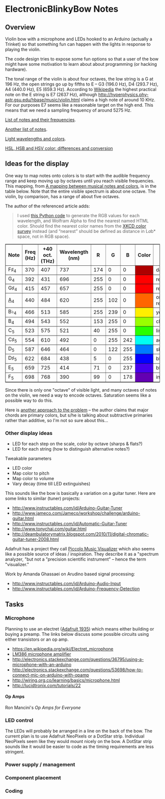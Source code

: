 # ElectronicBlinkyBow Notes

## Overview

Violin bow with a microphone and LEDs hooked to an Arduino (actually a Trinket) so that something fun can happen with the lights in response to playing the violin.

The code design tries to expose some fun options so that a user of the bow might have some motivation to learn about about programming (or hacking hardware).

The tonal range of the violin is about four octaves, the low string is a G at 196 Hz, the open strings go up by fifths to E – G3 (196.0 Hz), D4 (293.7 Hz), A4 (440.0 Hz), E5 (659.3 Hz). According to [Wikipedia](https://en.wikipedia.org/wiki/Violin) the highest practical note on the E string is E7 (2637 Hz), although http://hyperphysics.phy-astr.gsu.edu/hbase/music/violin.html claims a high note of around 10 KHz. For our purposes E7 seems like a reasonable target on the high end. This means that we need a sampling frequency of around 5275 Hz.

[List of notes and their frequencies](http://www.liutaiomottola.com/formulae/freqtab.htm).

[Another list of notes](http://www.phy.mtu.edu/~suits/notefreqs.html).

[Light wavelengths and colors](http://hyperphysics.phy-astr.gsu.edu/hbase/vision/specol.html).

[HSL, HSB and HSV color: differences and conversion](http://codeitdown.com/hsl-hsb-hsv-color/)

## Ideas for the display

One way to map notes onto colors is to start with the audible frequency range and keep moving up by octaves until you reach visible frequencies. This mapping, from [A mapping between musical notes and colors](http://www.endolith.com/wordpress/2010/09/15/a-mapping-between-musical-notes-and-colors/), is in the table below. Note that the entire visible spectrum is about one octave. The violin, by comparison, has a range of about five octaves.

The author of the referenced article adds:

>I used [this Python code]() to generate the RGB values for each wavelength, and Wolfram Alpha to find the nearest named HTML color.  Should find the nearest color names from the [XKCD color survey](https://xkcd.com/color/rgb/) instead (and “nearest” should be defined as distance in L*a*b* space, not in RGB space).

<table border="1" cellspacing="0">
<tbody>
<tr>
<th>Note</th>
<th>Freq (Hz)</th>
<th>+40 oct. (THz)</th>
<th>Wavelength (nm)</th>
<th>R</th>
<th>G</th>
<th>B</th>
<th>Color</th>
<th>HTML name</th>
</tr>
<tr>
<td>F♯<sub>4</sub></td>
<td>370</td>
<td>407</td>
<td>737</td>
<td>174</td>
<td>0</td>
<td>0</td>
<td style="background-color: #ae0000;"></td>
<td>dark red</td>
</tr>
<tr>
<td>G<sub>4</sub></td>
<td>392</td>
<td>431</td>
<td>696</td>
<td>255</td>
<td>0</td>
<td>0</td>
<td style="background-color: #ff0000;"></td>
<td>red</td>
</tr>
<tr>
<td>G♯<sub>4</sub></td>
<td>415</td>
<td>457</td>
<td>657</td>
<td>255</td>
<td>0</td>
<td>0</td>
<td style="background-color: #ff0000;"></td>
<td>red</td>
</tr>
<tr>
<td><a href="http://en.wikipedia.org/wiki/A440_%28Concert_A%29">A<sub>4</sub></a></td>
<td>440</td>
<td>484</td>
<td>620</td>
<td>255</td>
<td>102</td>
<td>0</td>
<td style="background-color: #ff6600;"></td>
<td>orange-red</td>
</tr>
<tr>
<td>B♭<sub>4</sub></td>
<td>466</td>
<td>513</td>
<td>585</td>
<td>255</td>
<td>239</td>
<td>0</td>
<td style="background-color: #ffef00;"></td>
<td>yellow</td>
</tr>
<tr>
<td>B<sub>4</sub></td>
<td>494</td>
<td>543</td>
<td>552</td>
<td>153</td>
<td>255</td>
<td>0</td>
<td style="background-color: #99ff00;"></td>
<td>chartreuse</td>
</tr>
<tr>
<td>C<sub>5</sub></td>
<td>523</td>
<td>575</td>
<td>521</td>
<td>40</td>
<td>255</td>
<td>0</td>
<td style="background-color: #28ff00;"></td>
<td>lime</td>
</tr>
<tr>
<td>C♯<sub>5</sub></td>
<td>554</td>
<td>610</td>
<td>492</td>
<td>0</td>
<td>255</td>
<td>242</td>
<td style="background-color: #00fff2;"></td>
<td>aqua</td>
</tr>
<tr>
<td>D<sub>5</sub></td>
<td>587</td>
<td>646</td>
<td>464</td>
<td>0</td>
<td>122</td>
<td>255</td>
<td style="background-color: #007aff;"></td>
<td>sky blue</td>
</tr>
<tr>
<td>D♯<sub>5</sub></td>
<td>622</td>
<td>684</td>
<td>438</td>
<td>5</td>
<td>0</td>
<td>255</td>
<td style="background-color: #0500ff;"></td>
<td>blue</td>
</tr>
<tr>
<td>E<sub>5</sub></td>
<td>659</td>
<td>725</td>
<td>414</td>
<td>71</td>
<td>0</td>
<td>237</td>
<td style="background-color: #4700ed;"></td>
<td>blue</td>
</tr>
<tr>
<td>F<sub>5</sub></td>
<td>698</td>
<td>768</td>
<td>390</td>
<td>99</td>
<td>0</td>
<td>178</td>
<td style="background-color: #6300b2;"></td>
<td>indigo</td>
</tr>
</tbody>
</table>

Since there is only one "octave" of visible light, and many octaves of notes on the violin, we need a way to encode octaves. Saturation seems like a possible way to do this.

Here is [another approach to the problem](http://www.gootar.com/theory.htm) – the author claims that major chords are primary colors, but s/he is talking about subtractive primaries rather than additive, so I'm not so sure about this…

### Other display ideas

* LED for each step on the scale, color by octave (sharps & flats?)
* LED for each string (how to distinguish alternative notes?)

Tweakable parameters

* LED color
* Map color to pitch
* Map color to volume
* Vary decay (time till LED extinguishes)

This sounds like the bow is basically a variation on a guitar tuner. Here are some links to similar (tuner) projects:

* http://www.instructables.com/id/Arduino-Guitar-Tuner
* http://www.jameco.com/Jameco/workshop/challenge/arduino-guitar.html
* http://www.instructables.com/id/Automatic-Guitar-Tuner
* http://www.tonychai.com/guitar.html
* http://deambulatorymatrix.blogspot.com/2010/11/digital-chromatic-guitar-tuner-2008.html

Adafruit has a project they call [Piccolo Music Visualizer](https://learn.adafruit.com/piccolo) which also seems like a possible source of ideas / inspiration. They describe it as a "spectrum analyzer, "but not a "precision scientific instrument" – hence the term "visualizer."

Work by Amanda Ghassaei on Arudino based signal processing:

* http://www.instructables.com/id/Arduino-Audio-Input
* http://www.instructables.com/id/Arduino-Frequency-Detection

## Tasks

### Microphone

Planning to use an electret ([Adafruit 1935](https://www.adafruit.com/products/1935)) which means either building or buying a preamp. The links below discuss some possible circuits using either transistors or an op amp.

* https://en.wikipedia.org/wiki/Electret_microphone
* [LM386 microphone amplifier](https://lowvoltage.wordpress.com/2011/05/15/lm386-mic-amp/)
* http://electronics.stackexchange.com/questions/36795/using-a-microphone-with-an-arduino
* http://electronics.stackexchange.com/questions/53698/how-to-connect-mic-on-arduino-with-opamp
* http://wiring.org.co/learning/basics/microphone.html
* http://lucidtronix.com/tutorials/22

#### Op Amps

Ron Mancini's _Op Amps for Everyone_

### LED control

The LEDs will probably be arranged in a line on the back of the bow. The current plan is to use Adafruit NeoPixels or a DotStar strip. Individual NeoPixels seem like they would mount nicely on the bow. A DotStar strip sounds like it would be easier to code as the timing requirements are less stringent.

### Power supply / management

### Component placement

### Coding
